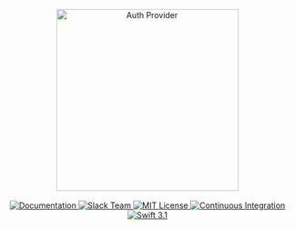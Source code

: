<p align="center">
    <img src="https://cloud.githubusercontent.com/assets/1342803/24793690/44126c56-1b83-11e7-99de-d9ed72dab9c7.png" width="320" alt="Auth Provider">
    <br>
    <br>
    <a href="http://beta.docs.vapor.codes/auth/package/">
        <img src="http://img.shields.io/badge/read_the-docs-92A8D1.svg" alt="Documentation">
    </a>
    <a href="http://vapor.team">
        <img src="http://vapor.team/badge.svg" alt="Slack Team">
    </a>
    <a href="LICENSE">
        <img src="http://img.shields.io/badge/license-MIT-brightgreen.svg" alt="MIT License">
    </a>
    <a href="https://circleci.com/gh/vapor/auth-provider">
        <img src="https://circleci.com/gh/vapor/auth-provider.svg?style=shield" alt="Continuous Integration">
    </a>
    <a href="https://swift.org">
        <img src="http://img.shields.io/badge/swift-3.1-brightgreen.svg" alt="Swift 3.1">
    </a>
</center>